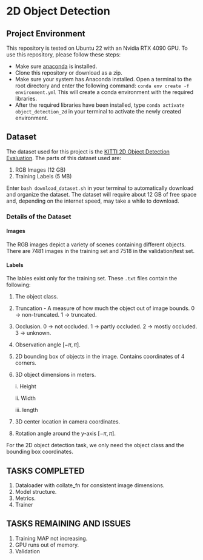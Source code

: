 # 2D Object Detection

## Project Environment

This repository is tested on Ubuntu 22 with an Nvidia RTX 4090 GPU. To use this repository, please follow these steps:

- Make sure [anaconda](https://www.anaconda.com/docs/getting-started/anaconda/install) is installed.
- Clone this repository or download as a zip.
- Make sure your system has Anaconda installed. Open a terminal to the root directory and enter the following command:
`conda env create -f environment.yml`
This will create a conda environment with the required libraries.
- After the required libraries have been installed, type `conda activate object_detection_2d` in your terminal to activate the newly created environment.

## Dataset

The dataset used for this project is the [KITTI 2D Object Detection Evaluation](https://www.cvlibs.net/datasets/kitti/eval_object.php?obj_benchmark=2d). The parts of this dataset used are:
1. RGB Images (12 GB)
2. Training Labels (5 MB)

Enter `bash download_dataset.sh` in your terminal to automatically download and organize the dataset. The dataset will require about 12 GB of free space and, depending on the internet speed, may take a while to download.

### Details of the Dataset

#### Images

The RGB images depict a variety of scenes containing different objects. There are 7481 images in the training set and 7518 in the validation/test set.

#### Labels

The lables exist only for the training set. These `.txt` files contain the following:

1. The object class.
2. Truncation - A measure of how much the object out of image bounds. 0 $\rightarrow$ non-truncated. 1 $\rightarrow$ truncated.
3. Occlusion. 0 $\rightarrow$ not occluded. 1 $\rightarrow$ partly occluded. 2 $\rightarrow$ mostly occluded. 3 $\rightarrow$ unknown.
4. Observation angle $[-\pi,\pi]$.
5. 2D bounding box of objects in the image. Contains coordinates of 4 corners.
6. 3D object dimensions in meters.

    i. Height
    
    ii. Width
    
    iii. length
7. 3D center location in camera coordinates.
8. Rotation angle around the y-axis $[-\pi,\pi]$.

For the 2D object detection task, we only need the object class and the bounding box coordinates.

## TASKS COMPLETED

1. Dataloader with collate_fn for consistent image dimensions.
2. Model structure.
3. Metrics.
4. Trainer

## TASKS REMAINING AND ISSUES

1. Training MAP not increasing.
2. GPU runs out of memory.
3. Validation
